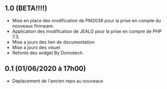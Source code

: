 ## 1.0 (BETA!!!!)
- Mise en place des modification de PM2036 pour la prise en compte du nouveaux firmware.
- Application des modification de JEALG pour la prise en compre de PHP 7.3.
- Mise a jours des lien de documentation
- Mise a jours des visuel
- Refonte des widget By Domotech.

## 0.1 (01/06/2020 à 17h00)
- Deplacement de l'ancien repo au nouveaux